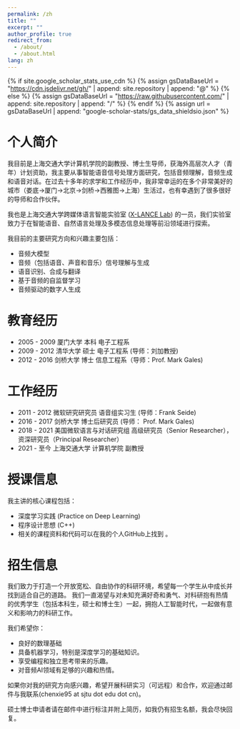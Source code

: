 ```yaml
---
permalink: /zh
title: ""
excerpt: ""
author_profile: true
redirect_from: 
  - /about/
  - /about.html
lang: zh
---
```

{% if site.google_scholar_stats_use_cdn %}
{% assign gsDataBaseUrl = "https://cdn.jsdelivr.net/gh/" | append: site.repository | append: "@" %}
{% else %}
{% assign gsDataBaseUrl = "https://raw.githubusercontent.com/" | append: site.repository | append: "/" %}
{% endif %}
{% assign url = gsDataBaseUrl | append: "google-scholar-stats/gs_data_shieldsio.json" %}

<span class='anchor' id='about-me'></span>
# 个人简介
我目前是上海交通大学计算机学院的副教授、博士生导师，获海外高层次人才（青年）计划资助，我主要从事智能语音信号处理方面研究，包括音频理解，音频生成和语音对话。在过去十多年的求学和工作经历中，我非常幸运的在多个非常美好的城市（娄底->厦门->北京->剑桥->西雅图->上海）生活过，也有幸遇到了很多很好的导师和合作伙伴。

我也是上海交通大学跨媒体语言智能实验室 ([X-LANCE Lab](https://x-lance.github.io/zh/)) 的一员，我们实验室致力于在智能语音、自然语言处理及多模态信息处理等前沿领域进行探索。

我目前的主要研究方向和兴趣主要包括：   

- 音频大模型
- 音频（包括语音、声音和音乐）信号理解与生成  
- 语音识别、合成与翻译    
- 基于音频的自监督学习    
- 音频驱动的数字人生成    

# 教育经历

- 2005 - 2009 厦门大学 本科 电子工程系
- 2009 - 2012 清华大学 硕士 电子工程系 (导师：刘加教授)
- 2012 - 2016 剑桥大学 博士 信息工程系（导师：Prof. Mark Gales)

# 工作经历

- 2011 - 2012 微软研究研究员 语音组实习生 (导师：Frank Seide)
- 2016 - 2017 剑桥大学 博士后研究员 (导师： Prof. Mark Gales)
- 2018 - 2021 美国微软语言与对话研究组 高级研究员（Senior Researcher），资深研究员（Principal Researcher）
- 2021 - 至今 上海交通大学 计算机学院 副教授


# 授课信息
我主讲的核心课程包括：

- 深度学习实践 (Practice on Deep Learning)
- 程序设计思想 (C++)
- 相关的课程资料和代码可以在我的个人GitHub上找到 。   

<!--
# 科研项目

- 面向端到端语音识别系统的声学和语言学信息解耦研究，国家自然科学基金青年项目，主持，2023 - 2025年    

  注：横向项目仅包含已结题项目 --> 

# 招生信息
我们致力于打造一个开放宽松、自由协作的科研环境，希望每一个学生从中成长并找到适合自己的道路。
我们一直渴望与对未知充满好奇和勇气、对科研抱有热情的优秀学生（包括本科生，硕士和博士生）一起，拥抱人工智能时代，一起做有意义和影响力的科研工作。

我们希望你：

- 良好的数理基础
- 具备机器学习，特别是深度学习的基础知识。
- 享受编程和独立思考带来的乐趣。
- 对音频AI领域有足够的兴趣和热情。

如果你对我的研究方向感兴趣，希望开展科研实习（可远程）和合作，欢迎通过邮件与我联系(chenxie95 at sjtu dot edu dot cn)。

硕士博士申请者请在邮件中进行标注并附上简历，如我仍有招生名额，我会尽快回复。   



